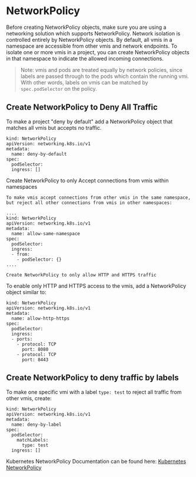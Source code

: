 # NetworkPolicy

Before creating NetworkPolicy objects, make sure you are using a
networking solution which supports NetworkPolicy. Network isolation is
controlled entirely by NetworkPolicy objects. By default, all vmis in a
namespace are accessible from other vmis and network endpoints. To
isolate one or more vmis in a project, you can create NetworkPolicy
objects in that namespace to indicate the allowed incoming connections.

> Note: vmis and pods are treated equally by network policies, since
> labels are passed through to the pods which contain the running vmi.
> With other words, labels on vmis can be matched by `spec.podSelector`
> on the policy.

## Create NetworkPolicy to Deny All Traffic

To make a project "deny by default" add a NetworkPolicy object that
matches all vmis but accepts no traffic.

    kind: NetworkPolicy
    apiVersion: networking.k8s.io/v1
    metadata:
      name: deny-by-default
    spec:
      podSelector:
      ingress: []

Create NetworkPolicy to only Accept connections from vmis within
namespaces

    To make vmis accept connections from other vmis in the same namespace,
    but reject all other connections from vmis in other namespaces:

    ....
    kind: NetworkPolicy
    apiVersion: networking.k8s.io/v1
    metadata:
      name: allow-same-namespace
    spec:
      podSelector:
      ingress:
      - from:
        - podSelector: {}
    ....

    Create NetworkPolicy to only allow HTTP and HTTPS traffic

To enable only HTTP and HTTPS access to the vmis, add a NetworkPolicy
object similar to:

    kind: NetworkPolicy
    apiVersion: networking.k8s.io/v1
    metadata:
      name: allow-http-https
    spec:
      podSelector:
      ingress:
      - ports:
        - protocol: TCP
          port: 8080
        - protocol: TCP
          port: 8443

## Create NetworkPolicy to deny traffic by labels

To make one specific vmi with a label `type: test` to reject all traffic
from other vmis, create:

    kind: NetworkPolicy
    apiVersion: networking.k8s.io/v1
    metadata:
      name: deny-by-label
    spec:
      podSelector:
        matchLabels:
          type: test
      ingress: []

Kubernetes NetworkPolicy Documentation can be found here: [Kubernetes
NetworkPolicy](https://kubernetes.io/docs/concepts/services-networking/network-policies/)

